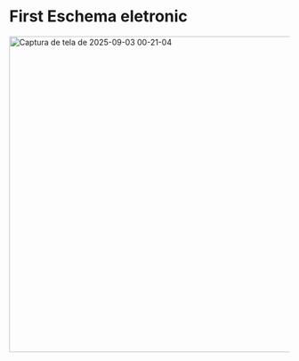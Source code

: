 # First Eschema eletronic
<img width="763" height="567" alt="Captura de tela de 2025-09-03 00-21-04" src="https://github.com/user-attachments/assets/727ce637-23db-40f6-bdb8-cc05a1cd893b" />

